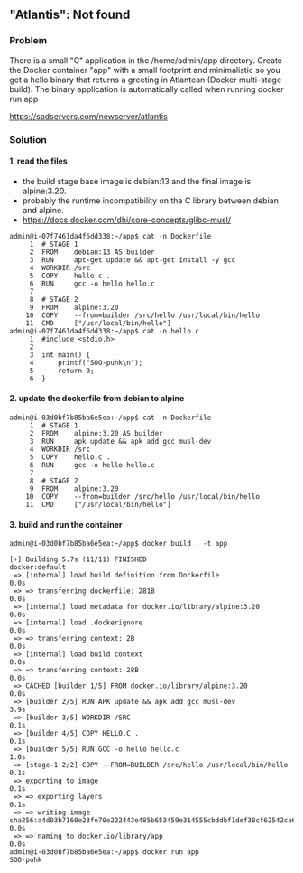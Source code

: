 ## "Atlantis": Not found

### Problem

There is a small "C" application in the /home/admin/app directory. Create the Docker container "app" with a small footprint and minimalistic so you get a hello binary that returns a greeting in Atlantean (Docker multi-stage build). The binary application is automatically called when running docker run app

https://sadservers.com/newserver/atlantis

### Solution

#### 1. read the files

- the build stage base image is debian:13 and the final image is alpine:3.20.
- probably the runtime incompatibility on the C library between debian and alpine.
- https://docs.docker.com/dhi/core-concepts/glibc-musl/

```
admin@i-07f7461da4f6dd338:~/app$ cat -n Dockerfile 
     1  # STAGE 1
     2  FROM    debian:13 AS builder
     3  RUN     apt-get update && apt-get install -y gcc
     4  WORKDIR /src
     5  COPY    hello.c .
     6  RUN     gcc -o hello hello.c
     7
     8  # STAGE 2
     9  FROM    alpine:3.20
    10  COPY    --from=builder /src/hello /usr/local/bin/hello
    11  CMD     ["/usr/local/bin/hello"]
admin@i-07f7461da4f6dd338:~/app$ cat -n hello.c 
     1  #include <stdio.h>
     2
     3  int main() {
     4      printf("SOO-puhk\n");
     5      return 0;
     6  }
```

#### 2. update the dockerfile from debian to alpine

```
admin@i-03d0bf7b85ba6e5ea:~/app$ cat -n Dockerfile 
     1  # STAGE 1
     2  FROM    alpine:3.20 AS builder
     3  RUN     apk update && apk add gcc musl-dev
     4  WORKDIR /src
     5  COPY    hello.c .
     6  RUN     gcc -o hello hello.c
     7
     8  # STAGE 2
     9  FROM    alpine:3.20
    10  COPY    --from=builder /src/hello /usr/local/bin/hello
    11  CMD     ["/usr/local/bin/hello"]
```

#### 3. build and run the container

```
admin@i-03d0bf7b85ba6e5ea:~/app$ docker build . -t app

[+] Building 5.7s (11/11) FINISHED                                                                                                     docker:default
 => [internal] load build definition from Dockerfile                                                                                             0.0s
 => => transferring dockerfile: 281B                                                                                                             0.0s
 => [internal] load metadata for docker.io/library/alpine:3.20                                                                                   0.0s
 => [internal] load .dockerignore                                                                                                                0.0s
 => => transferring context: 2B                                                                                                                  0.0s
 => [internal] load build context                                                                                                                0.0s
 => => transferring context: 28B                                                                                                                 0.0s
 => CACHED [builder 1/5] FROM docker.io/library/alpine:3.20                                                                                      0.0s
 => [builder 2/5] RUN APK update && apk add gcc musl-dev                                                                                         3.9s
 => [builder 3/5] WORKDIR /SRC                                                                                                                   0.1s 
 => [builder 4/5] COPY HELLO.C .                                                                                                                 0.1s 
 => [builder 5/5] RUN GCC -o hello hello.c                                                                                                       1.0s 
 => [stage-1 2/2] COPY --FROM=BUILDER /src/hello /usr/local/bin/hello                                                                            0.1s 
 => exporting to image                                                                                                                           0.1s 
 => => exporting layers                                                                                                                          0.1s 
 => => writing image sha256:a4d03b7160e23fe70e222443e485b653459e314555cbddbf1def38cf62542ca6                                                     0.0s
 => => naming to docker.io/library/app                                                                                                           0.0s
admin@i-03d0bf7b85ba6e5ea:~/app$ docker run app
SOO-puhk
```
